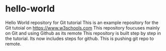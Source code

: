 # hello-world
Hello World repository for Git tutorial
This is an example repository for the Git tutoial on https://www.w3schools.com
This repository foucuses mainly on Git and using Github as its remote
This repository is built step by step in the tutorial.
Its now includes steps for github.
This is pushing git repo to remote.
